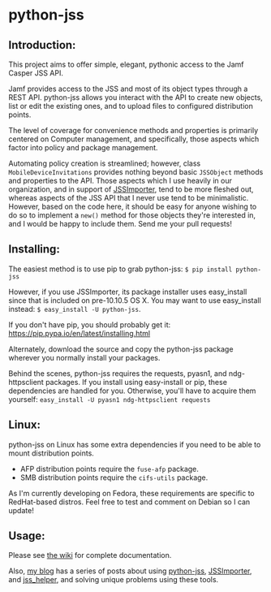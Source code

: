 # python-jss

## Introduction:
This project aims to offer simple, elegant, pythonic access to the Jamf Casper JSS API.

Jamf provides access to the JSS and most of its object types through a REST
API. python-jss allows you interact with the API to create new objects, list or
edit the existing ones, and to upload files to configured distribution points.

The level of coverage for convenience methods and properties
is primarily centered on Computer management, and specifically, those aspects
which factor into policy and package management.

Automating policy creation is streamlined; however, class
`MobileDeviceInvitations` provides nothing beyond basic `JSSObject`
methods and properties to the API. Those aspects which I use heavily in our
organization, and in support of
[JSSImporter](https://www.github.com/sheagcraig/JSSImporter), tend
to be more fleshed out, whereas aspects of the JSS API that I never use tend to
be minimalistic. However, based on the code here, it should be easy for anyone
wishing to do so to implement a `new()` method for those objects they're
interested in, and I would be happy to include them. Send me your pull
requests!

## Installing:
The easiest method is to use pip to grab python-jss:
`$ pip install python-jss`

However, if you use JSSImporter, its package installer uses easy_install since that is included on pre-10.10.5 OS X. You may want to use easy_install instead:
`$ easy_install -U python-jss`.

If you don't have pip, you should probably get it: https://pip.pypa.io/en/latest/installing.html

Alternately, download the source and copy the python-jss package wherever you normally install
your packages.

Behind the scenes, python-jss requires the requests, pyasn1, and ndg-httpsclient packages. If you install using easy-install or pip, these dependencies are handled for you. Otherwise, you'll have to acquire them yourself:
`easy_install -U pyasn1 ndg-httpsclient requests`

## Linux:
python-jss on Linux has some extra dependencies if you need to be able to mount distribution points.
- AFP distribution points require the `fuse-afp` package.
- SMB distribution points require the `cifs-utils` package. 

As I'm currently developing on Fedora, these requirements are specific to RedHat-based distros. Feel free to test and comment on Debian so I can update!

## Usage:
Please see [the wiki](https://github.com/sheagcraig/python-jss/wiki) for complete documentation.

Also, [my blog](http://sheagcraig.github.io) has a series of posts about using [python-jss](https://github.com/sheagcraig/python-jss), [JSSImporter](https://github.com/sheagcraig/JSSImporter), and [jss_helper](https://github.com/sheagcraig/jss_helper), and solving unique problems using these tools.
